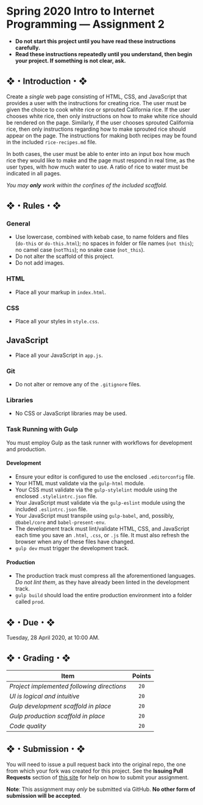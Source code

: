 # Spring 2020 Intro to Internet Programming — Assignment 2

* **Do not start this project until you have read these instructions carefully.**  
* **Read these instructions repeatedly until you understand, then begin your project. If something is not clear, ask.**  

## ❖・Introduction・❖
Create a *single* web page consisting of HTML, CSS, and JavaScript that provides a user with the instructions for creating rice. The user must be given the choice to cook white rice or sprouted California rice. If the user chooses white rice, then only instructions on how to make white rice should be rendered on the page. Similarly, if the user chooses sprouted California rice, then only instructions regarding how to make sprouted rice should appear on the page. The instructions for making both recipes may be found in the included `rice-recipes.md` file.

In both cases, the user must be able to enter into an input box how much rice they would like to make and the page must respond in real time, as the user types, with how much water to use. A ratio of rice to water must be indicated in all pages.

_You may **only** work within the confines of the included scaffold._

## ❖・Rules・❖
### General
* Use lowercase, combined with kebab case, to name folders and files (`do-this` or `do-this.html`); no spaces in folder or file names (`not this`); no camel case (`notThis`); no snake case (`not_this`).
* Do not alter the scaffold of this project.
* Do not add images.

### HTML
* Place all your markup in `index.html`.

### CSS
* Place all your styles in `style.css`.

## JavaScript
* Place all your JavaScript in `app.js`.

### Git
* Do not alter or remove any of the `.gitignore` files.

### Libraries
* No CSS or JavaScript libraries may be used.

### Task Running with Gulp
You must employ Gulp as the task runner with workflows for development and production.

#### Development
* Ensure your editor is configured to use the enclosed `.editorconfig` file.
* Your HTML must validate via the `gulp-html` module.
* Your CSS must validate via the `gulp-stylelint` module using the enclosed `.stylelintrc.json` file.
* Your JavaScript must validate via the `gulp-eslint` module using the included `.eslintrc.json` file.
* Your JavaScript must transpile using `gulp-babel`, and, possibly, `@babel/core` and `babel-present-env`.
* The development track must lint/validate HTML, CSS, and JavaScript each time you save an `.html`, `.css`, or `.js` file. It must also refresh the browser when any of these files have changed.
* `gulp dev` must trigger the development track.

#### Production
* The production track must compress all the aforementioned languages. *Do not lint them*, as they have already been linted in the development track.
* `gulp build` should load the entire production environment into a folder called `prod`.

## ❖・Due・❖
Tuesday, 28 April 2020, at 10:00 AM.

## ❖・Grading・❖
| Item                                       | Points |
|--------------------------------------------|:------:|
| *Project implemented following directions* | `20`   |
| *UI is logical and intuitive*              | `20`   |
| *Gulp development scaffold in place*       | `20`   |
| *Gulp production scaffold in place*        | `20`   |
| *Code quality*                             | `20`   |

## ❖・Submission・❖
You will need to issue a pull request back into the original repo, the one from which your fork was created for this project. See the **Issuing Pull Requests** section of [this site](http://code-warrior.github.io/tutorials/git/github/index.html) for help on how to submit your assignment.

**Note**: This assignment may *only* be submitted via GitHub. **No other form of submission will be accepted**.
